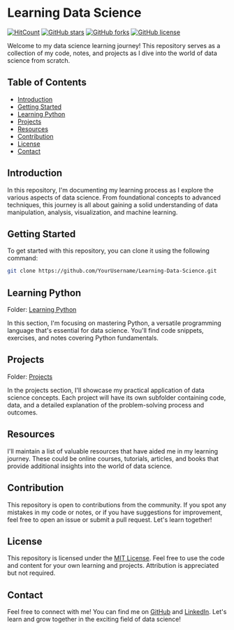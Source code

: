 # Learning Data Science

[![HitCount](http://hits.dwyl.com/Samia35-2973/Learning-Data-Science.svg)](http://hits.dwyl.com/Samia35-2973/Learning-Data-Science)
[![GitHub stars](https://img.shields.io/github/stars/Samia35-2973/Learning-Data-Science.svg)](https://github.com/Samia35-2973/Learning-Data-Science/stargazers)
[![GitHub forks](https://img.shields.io/github/forks/Samia35-2973/Learning-Data-Science.svg)](https://github.com/Samia35-2973/Learning-Data-Science/network)
[![GitHub license](https://img.shields.io/github/license/Samia35-2973/Learning-Data-Science.svg)](https://github.com/Samia35-2973/Learning-Data-Science/blob/main/LICENSE)

Welcome to my data science learning journey! This repository serves as a collection of my code, notes, and projects as I dive into the world of data science from scratch.

## Table of Contents

- [Introduction](#introduction)
- [Getting Started](#getting-started)
- [Learning Python](#learning-python)
- [Projects](#projects)
- [Resources](#resources)
- [Contribution](#contribution)
- [License](#license)
- [Contact](#contact)

## Introduction

In this repository, I'm documenting my learning process as I explore the various aspects of data science. From foundational concepts to advanced techniques, this journey is all about gaining a solid understanding of data manipulation, analysis, visualization, and machine learning.

## Getting Started

To get started with this repository, you can clone it using the following command:

```bash
git clone https://github.com/YourUsername/Learning-Data-Science.git
```

## Learning Python

Folder: [Learning Python](/Learning%20Python)

In this section, I'm focusing on mastering Python, a versatile programming language that's essential for data science. You'll find code snippets, exercises, and notes covering Python fundamentals.

## Projects

Folder: [Projects](/Projects)

In the projects section, I'll showcase my practical application of data science concepts. Each project will have its own subfolder containing code, data, and a detailed explanation of the problem-solving process and outcomes.

## Resources

I'll maintain a list of valuable resources that have aided me in my learning journey. These could be online courses, tutorials, articles, and books that provide additional insights into the world of data science.

## Contribution

This repository is open to contributions from the community. If you spot any mistakes in my code or notes, or if you have suggestions for improvement, feel free to open an issue or submit a pull request. Let's learn together!

## License

This repository is licensed under the [MIT License](/LICENSE). Feel free to use the code and content for your own learning and projects. Attribution is appreciated but not required.

## Contact

Feel free to connect with me! You can find me on [GitHub](https://github.com/Samia35-2973/) and [LinkedIn](https://www.linkedin.com/in/samia-haque-tisha-1596b51a7/). Let's learn and grow together in the exciting field of data science!
